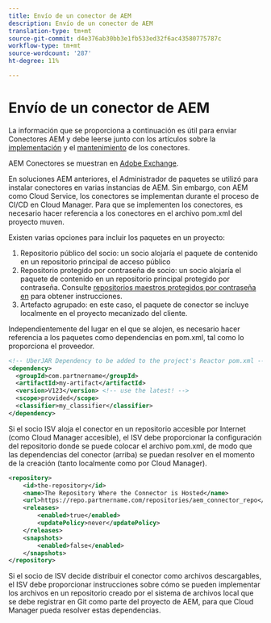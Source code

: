 ```yaml
---
title: Envío de un conector de AEM
description: Envío de un conector de AEM
translation-type: tm+mt
source-git-commit: d4e376ab30bb3e1fb533ed32f6ac43580775787c
workflow-type: tm+mt
source-wordcount: '287'
ht-degree: 11%

---
```



Envío de un conector de AEM
===========================

La información que se proporciona a continuación es útil para enviar Conectores AEM y debe leerse junto con los artículos sobre la [implementación](implement.md) y el [mantenimiento](maintain.md) de los conectores.

AEM Conectores se muestran en [Adobe Exchange](https://partners.adobe.com/exchangeprogram/experiencecloud).

En soluciones AEM anteriores, el Administrador de paquetes se utilizó para instalar conectores en varias instancias de AEM. Sin embargo, con AEM como Cloud Service, los conectores se implementan durante el proceso de CI/CD en Cloud Manager. Para que se implementen los conectores, es necesario hacer referencia a los conectores en el archivo pom.xml del proyecto muven.

Existen varias opciones para incluir los paquetes en un proyecto:

1. Repositorio público del socio: un socio alojaría el paquete de contenido en un repositorio principal de acceso público
1. Repositorio protegido por contraseña de socio: un socio alojaría el paquete de contenido en un repositorio principal protegido por contraseña. Consulte [repositorios maestros protegidos por contraseña en](/help/onboarding/getting-access-to-aem-in-cloud/setting-up-project.md#password-protected-maven-repositories) para obtener instrucciones.
1. Artefacto agrupado: en este caso, el paquete de conector se incluye localmente en el proyecto mecanizado del cliente.

Independientemente del lugar en el que se alojen, es necesario hacer referencia a los paquetes como dependencias en pom.xml, tal como lo proporciona el proveedor.

```xml
<!-- UberJAR Dependency to be added to the project's Reactor pom.xml -->
<dependency>
  <groupId>com.partnername</groupId>
  <artifactId>my-artifact</artifactId>
  <version>V123</version> <!-- use the latest! -->
  <scope>provided</scope>
  <classifier>my_classifier</classifier>
</dependency>
```

Si el socio ISV aloja el conector en un repositorio accesible por Internet (como Cloud Manager accesible), el ISV debe proporcionar la configuración del repositorio donde se puede colocar el archivo pom.xml, de modo que las dependencias del conector (arriba) se puedan resolver en el momento de la creación (tanto localmente como por Cloud Manager).

```xml
<repository>
    <id>the-repository</id>
    <name>The Repository Where the Connector is Hosted</name>
    <url>https://repo.partnername.com/repositories/aem_connector_repo</url>
    <releases>
        <enabled>true</enabled>
        <updatePolicy>never</updatePolicy>
    </releases>
    <snapshots>
        <enabled>false</enabled>
    </snapshots>
</repository>
```

Si el socio de ISV decide distribuir el conector como archivos descargables, el ISV debe proporcionar instrucciones sobre cómo se pueden implementar los archivos en un repositorio creado por el sistema de archivos local que se debe registrar en Git como parte del proyecto de AEM, para que Cloud Manager pueda resolver estas dependencias.
